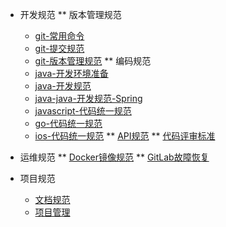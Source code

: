 * 开发规范
** 版本管理规范
    * [git-常用命令](版本管理规范/git-常用命令.md)
    * [git-提交规范](版本管理规范/git-提交规范.md)
    * [git-版本管理规范](版本管理规范/git-版本管理规范.md)
** 编码规范
    * [java-开发环境准备](编码规范/java/java-开发环境准备.md)
    * [java-开发规范](编码规范/java/java-开发规范.md)
    * [java-java-开发规范-Spring](编码规范/java/java-开发规范-Spring.md)
    * [javascript-代码统一规范](编码规范/javascript/JavaScript-代码统一规范.md)
    * [go-代码统一规范](编码规范/go/go-代码统一规范.md)
    * [ios-代码统一规范](编码规范/ios/ios-代码统一规范.md)
** [API规范](开发者规范/API规范.md)
** [代码评审标准](开发者规范/代码评审标准.md)

* 运维规范
** [Docker镜像规范](运维规范/Docker镜像规范.md)
** [GitLab故障恢复](运维规范/GitLab故障恢复.md)

* 项目规范
    * [文档规范](项目规范/文档规范.md)
    * [项目管理](项目规范/项目管理.md)

